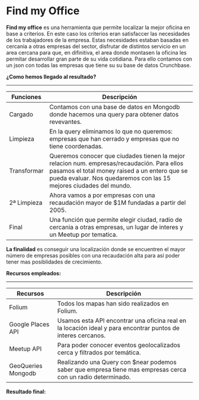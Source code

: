 # Find my Office

**Find my office** es una herramienta que permite localizar la mejor oficina en base a criterios. En este caso los criterios eran satisfaccer las necesidades de los trabajadores de la empresa. Estas necesidades estaban basadas en cercania a otras empresas del sector, disfrutar de distintos servicio en un area cercana para que, en difinitiva, el area donde montasen la oficina les permitar desarrollar gran parte de su vida cotidiana. Para ello contamos con un json con todas las empresas que tiene su su base de datos Crunchbase.

**¿Como hemos llegado al resultado?** 
___

Funciones  | Descripción 
---------- | ----------- 
Cargado    | Contamos con una base de datos en Mongodb donde hacemos una query para obtener datos revevantes.
Limpieza   | En la query eliminamos lo que no queremos: empresas que han cerrado y empresas que no tiene coordenadas.
Transformar| Queremos conocer que ciudades tienen la mejor relacion num. empresas/recaudación. Para ellos pasamos el total money raised a un entero que se pueda evaluar. Nos quedaremos con las 15 mejores ciudades del mundo.
2ª Limpieza| Ahora vamos a por empresas con una recaudación mayor de $1M fundadas a partir del 2005.
Final      | Una función que permite elegir ciudad, radio de cercania a otras empresas, un lugar de interes y un Meetup por tematica.

**La finalidad** es conseguir una localización donde se encuentren el mayor número de empresas posibles con una recaudación alta para así poder tener mas posiblidades de crecimiento. 


**Recursos empleados:** 
___

Recursos  | Descripción 
---------- | ----------- 
Folium     | Todos los mapas han sido realizados en Folium.
Google Places API | Usamos esta API encontrar una oficina real en la locación ideal y para encontrar puntos de interes cercanos.
Meetup API |  Para poder conocer eventos geolocalizados cerca y filtrados por temática.
GeoQueries Mongodb | Realizando una Query con $near podemos saber que empresa tiene mas empresas cerca con un radio determinado.

**Resultado final:** 

